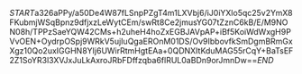 $START$a326aPPy/a50De4W87fLSnpPZgT4m1LXVbj6/iJ0iYXlo5qc25v2YmX8FKubmjWSqBpnz9dfjxzLeWytCEm/swRt8Ce2jmusYG07tZznC6kB/E/M9NON08h/TPPzSaeYQW42CMs+h2uheH4hoZxEGBJAVpAP+iBf5KoiWdWxgH9PVvOEN+OydrpOSpj9WRkV5ujIuQgaEROnM01DS/Ov9IbbovfkSmDgmBRmGxXgz10Qo2uxIGGHN8YIj6UWirRtmHgtEAa+0QDNXItKduMAG55rCqY+BaTsEF2Z1SoYR3l3XVJxJuLkAxroJRbFDffzqba6flRUL0aBDn9orJmnDw==$END$